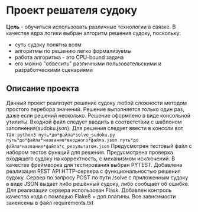# Проект решателя судоку

**Цель** - обучиться использовать различные технологии в связке. В качестве ядра логики выбран алгоритм решения судоку, поскольку:

- суть судоку понятна всем
- алгоритмы по решению легко формализуемы
- работа алгоритма - это CPU-bound задача
- его можно "обвесить" различными пользовательскими и разработческими сценариями

## Описание проекта

Данный проект реализует решение судоку любой сложности методом простого перебора значений.
Решение выполняется только один раз, даже если решений несколько.
Решение оформлено в виде консольной утилиты.
Входной файл следует вводить в соответствии с шаблоном заполнения(sudoku.json).
Для решения следует ввести в консоли вот так: `python3 путь*до*файла*solve_sudoku.py путь*до*файла*название*входного*файла.json путь*до файла*название*файла*с_результатом.json`
Предусмотрен тестовый файл с набором тестов функций для решения.
Предусмотрена проверка входящего судоку на корректность, с механизмом исключений.
В качестве фреймворка для тестирования выбран PYTEST.
Добавлена реализация REST API HTTP-сервера с функциональностью решения судоку. Сервер по запросу POST по пути /solve с приложенным судоку в виде JSON выдает либо решённый судоку, либо сообщает об ошибке. Для реализации сервера использован Flask.
Добавлен контроль качества кода с помощью Flake8 + доп.плагины.
Все зависимости заненсены в файл requirements.txt